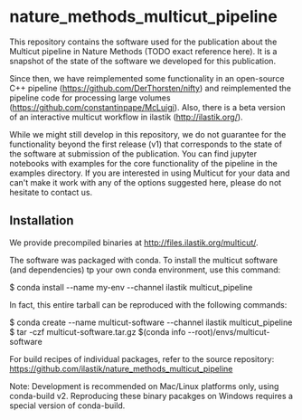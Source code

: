 # nature_methods_multicut_pipelineThis repository contains the software used for the publication about the Multicut pipeline in Nature Methods (TODO exact reference here).It is a snapshot of the state of the software we developed for this publication.Since then, we have reimplemented some functionality in an open-source C++ pipeline (https://github.com/DerThorsten/nifty) and reimplemented the pipeline code for processing large volumes (https://github.com/constantinpape/McLuigi).Also, there is a beta version of an interactive multicut workflow in ilastik (http://ilastik.org/).While we might still develop in this repository, we do not guarantee for the functionality beyond the first release (v1) that corresponds to the state of the software at submission of the publication.You can find jupyter notebooks with examples for the core functionality of the pipeline in the examples directory.If you are interested in using Multicut for your data and can't make it work with any of the options suggested here, please do not hesitate to contact us.## InstallationWe provide precompiled binaries at http://files.ilastik.org/multicut/.The software was packaged with conda.To install the multicut software (and dependencies) tp your own conda environment, use this command:$ conda install --name my-env --channel ilastik multicut_pipelineIn fact, this entire tarball can be reproduced with the following commands:$ conda create --name multicut-software --channel ilastik multicut_pipeline$ tar -czf multicut-software.tar.gz $(conda info --root)/envs/multicut-softwareFor build recipes of individual packages, refer to the source repository:https://github.com/ilastik/nature_methods_multicut_pipelineNote: Development is recommended on Mac/Linux platforms only, using conda-build v2.      Reproducing these binary pacakges on Windows requires a special version of conda-build.